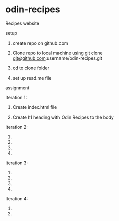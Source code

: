 # odin-recipes
Recipes website

setup
1. create repo on github.com

2.  Clone repo to local machine using git clone git@github.com:username/odin-recipes.git

3. cd to clone folder 

4. set up read.me file 

assignment

Iteration 1:

1. Create index.html file

2. Create h1 heading with Odin Recipes to the body

Iteration 2:

1.

2.

3.

4.

Iteration 3: 


1.

2.

3.

4.

Iteration 4:

1.

2.
